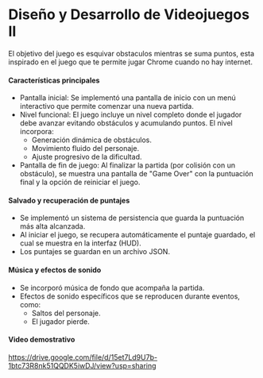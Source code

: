 # Diseño y Desarrollo de Videojuegos II

El objetivo del juego es esquivar obstaculos mientras se suma puntos, esta inspirado en el juego que te permite jugar Chrome cuando no hay internet.

#### Características principales
* Pantalla inicial:
Se implementó una pantalla de inicio con un menú interactivo que permite comenzar una nueva partida.
* Nivel funcional:
El juego incluye un nivel completo donde el jugador debe avanzar evitando obstáculos y acumulando puntos. El nivel incorpora:
	* Generación dinámica de obstáculos.
	* Movimiento fluido del personaje.
	* Ajuste progresivo de la dificultad.
* Pantalla de fin de juego:
Al finalizar la partida (por colisión con un obstáculo), se muestra una pantalla de "Game Over" con la puntuación final y la opción de reiniciar el juego.

#### Salvado y recuperación de puntajes
* Se implementó un sistema de persistencia que guarda la puntuación más alta alcanzada.
* Al iniciar el juego, se recupera automáticamente el puntaje guardado, el cual se muestra en la interfaz (HUD).
* Los puntajes se guardan en un archivo JSON.

####  Música y efectos de sonido
* Se incorporó música de fondo que acompaña la partida.
* Efectos de sonido específicos que se reproducen durante eventos, como:
	* Saltos del personaje.
	* El jugador pierde.

#### Video demostrativo
https://drive.google.com/file/d/15et7Ld9U7b-1btc73R8nk51QQDK5iwDJ/view?usp=sharing
